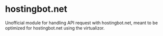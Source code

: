 # hostingbot.net
Unofficial module for handling API request with hostingbot.net, meant to be optimized for hostingbot.net using the virtualizor.
